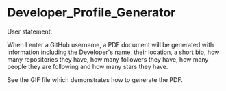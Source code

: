 # Developer_Profile_Generator

User statement:

When I enter a GitHub username, a PDF document will be generated with information including the Developer's name, their location, a short bio, how many repositories they have, how many followers they have, how many people they are following and how many stars they have.

See the GIF file which demonstrates how to generate the PDF.
